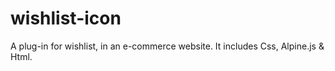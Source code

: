 # wishlist-icon
A plug-in for wishlist, in an e-commerce website. It includes Css, Alpine.js &amp; Html.
